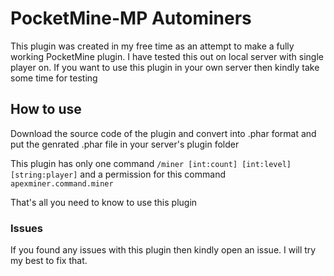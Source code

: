 # PocketMine-MP Autominers


This plugin was created in my free time as an attempt to make a fully working PocketMine plugin.
I have tested this out on local server with single player on. If you want to use this plugin in your own server then kindly take some time for testing

## How to use

Download the source code of the plugin and convert into .phar format and put the genrated .phar file in your server's plugin folder

This plugin has only one command `/miner [int:count] [int:level] [string:player]` and a permission for this command `apexminer.command.miner`

That's all you need to know to use this plugin


### Issues

If you found any issues with this plugin then kindly open an issue. I will try my best to fix that.

